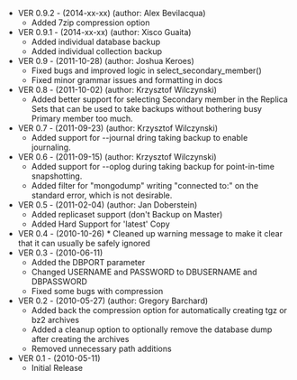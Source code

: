 * VER 0.9.2 - (2014-xx-xx) (author: Alex Bevilacqua)
  * Added 7zip compression option
* VER 0.9.1 - (2014-xx-xx) (author: Xisco Guaita)
  * Added individual database backup
  * Added individual collection backup
* VER 0.9 - (2011-10-28) (author: Joshua Keroes)
  * Fixed bugs and improved logic in select_secondary_member()
  * Fixed minor grammar issues and formatting in docs
* VER 0.8 - (2011-10-02) (author: Krzysztof Wilczynski)
  * Added better support for selecting Secondary member in the Replica Sets that can be used to take backups without bothering busy Primary member too much.
* VER 0.7 - (2011-09-23) (author: Krzysztof Wilczynski)
  * Added support for --journal dring taking backup to enable journaling.
* VER 0.6 - (2011-09-15) (author: Krzysztof Wilczynski)
  * Added support for --oplog during taking backup for point-in-time snapshotting.
  * Added filter for "mongodump" writing "connected to:" on the standard error, which is not desirable.
* VER 0.5 - (2011-02-04) (author: Jan Doberstein)
  * Added replicaset support (don't Backup on Master)
  * Added Hard Support for 'latest' Copy
* VER 0.4 - (2010-10-26)
      * Cleaned up warning message to make it clear that it can usually be safely ignored
* VER 0.3 - (2010-06-11)
  * Added the DBPORT parameter
  * Changed USERNAME and PASSWORD to DBUSERNAME and DBPASSWORD
  * Fixed some bugs with compression
* VER 0.2 - (2010-05-27) (author: Gregory Barchard)
  * Added back the compression option for automatically creating tgz or bz2 archives
  * Added a cleanup option to optionally remove the database dump after creating the archives
  * Removed unnecessary path additions
* VER 0.1 - (2010-05-11)
  * Initial Release
